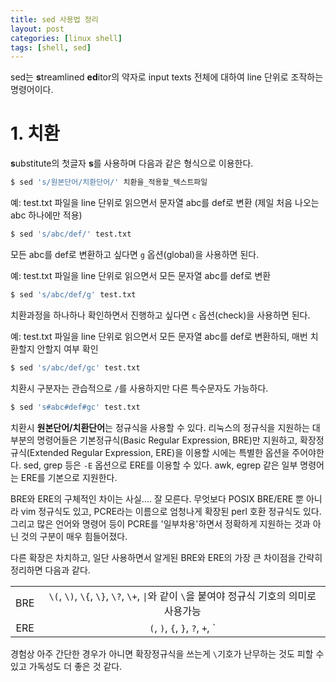 ```yaml
---
title: sed 사용법 정리
layout: post
categories: [linux shell]
tags: [shell, sed]
---
```


sed는 **s**treamlined **ed**itor의 약자로 input texts 전체에 대하여 line 단위로 조작하는 명령어이다.

# 1. 치환

**s**ubstitute의 첫글자 **s**를 사용하며 다음과 같은 형식으로 이용한다.
```zsh
$ sed 's/원본단어/치환단어/' 치환을_적용할_텍스트파일
```

예: test.txt 파일을 line 단위로 읽으면서 문자열 abc를 def로 변환 (제일 처음 나오는 abc 하나에만 적용)
```zsh
$ sed 's/abc/def/' test.txt
```

모든 abc를 def로 변환하고 싶다면 `g` 옵션(global)을 사용하면 된다.

예: test.txt 파일을 line 단위로 읽으면서 모든 문자열 abc를 def로 변환
```zsh
$ sed 's/abc/def/g' test.txt
```

치환과정을 하나하나 확인하면서 진행하고 싶다면 `c` 옵션(check)을 사용하면 된다.

예: test.txt 파일을 line 단위로 읽으면서 모든 문자열 abc를 def로 변환하되, 매번 치환할지 안할지 여부 확인
```zsh
$ sed 's/abc/def/gc' test.txt
```

치환시 구분자는 관습적으로 `/`를 사용하지만 다른 특수문자도 가능하다.
```zsh
$ sed 's#abc#def#gc' test.txt
```

치환시 **원본단어/치환단어**는 정규식을 사용할 수 있다. 리눅스의 정규식을 지원하는 대부분의 명령어들은 기본정규식(Basic Regular Expression, BRE)만 지원하고, 확장정규식(Extended Regular Expression, ERE)을 이용할 시에는 특별한 옵션을 주어야한다. sed, grep 등은 `-E` 옵션으로 ERE를 이용할 수 있다. awk, egrep 같은 일부 명령어는 ERE를 기본으로 지원한다.

BRE와 ERE의 구체적인 차이는 사실.... 잘 모른다. 무엇보다 POSIX BRE/ERE 뿐 아니라 vim 정규식도 있고, PCRE라는 이름으로 엄청나게 확장된 perl 호환 정규식도 있다. 그리고 많은 언어와 명령어 등이 PCRE를 '일부차용'하면서 정확하게 지원하는 것과 아닌 것의 구분이 매우 힘들어졌다.

다른 확장은 차치하고, 일단 사용하면서 알게된 BRE와 ERE의 가장 큰 차이점을 간략히 정리하면 다음과 같다.

 | | |
:----:|:----:
BRE | `\(`, `\)`, `\{`, `\}`, `\?`, `\+`, `\|`와 같이 `\`을 붙여야 정규식 기호의 의미로 사용가능
ERE | `(`, `)`, `{`, `}`, `?`, `+`, `|`를 정규식 기호 의미로 사용

경험상 아주 간단한 경우가 아니면 확장정규식을 쓰는게 `\`기호가 난무하는 것도 피할 수 있고 가독성도 더 좋은 것 같다.